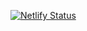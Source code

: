 [![Netlify Status](https://api.netlify.com/api/v1/badges/eb36576b-65f8-4a5c-8e94-029b906e8499/deploy-status)](https://app.netlify.com/sites/adem-social/deploys)
